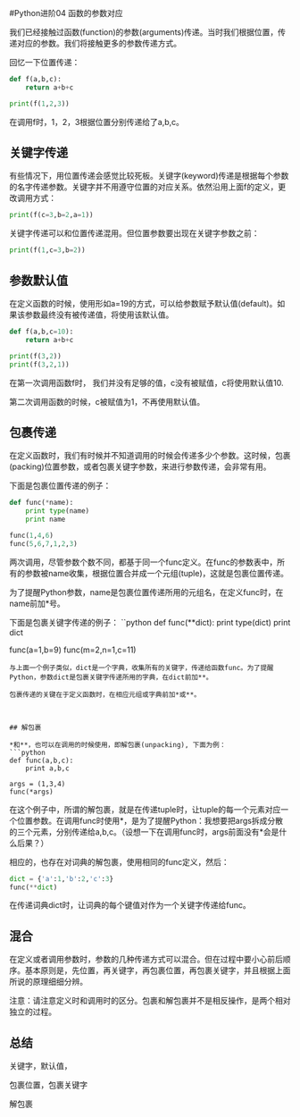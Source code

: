 #Python进阶04 函数的参数对应

 

我们已经接触过函数(function)的参数(arguments)传递。当时我们根据位置，传递对应的参数。我们将接触更多的参数传递方式。

 

回忆一下位置传递：
```python
def f(a,b,c):
    return a+b+c

print(f(1,2,3))
```
在调用f时，1，2，3根据位置分别传递给了a,b,c。

 

## 关键字传递

有些情况下，用位置传递会感觉比较死板。关键字(keyword)传递是根据每个参数的名字传递参数。关键字并不用遵守位置的对应关系。依然沿用上面f的定义，更改调用方式：
```python
print(f(c=3,b=2,a=1))
``` 

关键字传递可以和位置传递混用。但位置参数要出现在关键字参数之前：
```python
print(f(1,c=3,b=2))
``` 

## 参数默认值

在定义函数的时候，使用形如a=19的方式，可以给参数赋予默认值(default)。如果该参数最终没有被传递值，将使用该默认值。
```python
def f(a,b,c=10):
    return a+b+c

print(f(3,2))
print(f(3,2,1))
```
在第一次调用函数f时， 我们并没有足够的值，c没有被赋值，c将使用默认值10.

第二次调用函数的时候，c被赋值为1，不再使用默认值。

 

## 包裹传递

在定义函数时，我们有时候并不知道调用的时候会传递多少个参数。这时候，包裹(packing)位置参数，或者包裹关键字参数，来进行参数传递，会非常有用。

 

下面是包裹位置传递的例子：
```python
def func(*name):
    print type(name)
    print name

func(1,4,6)
func(5,6,7,1,2,3)
```
两次调用，尽管参数个数不同，都基于同一个func定义。在func的参数表中，所有的参数被name收集，根据位置合并成一个元组(tuple)，这就是包裹位置传递。

为了提醒Python参数，name是包裹位置传递所用的元组名，在定义func时，在name前加*号。

 

下面是包裹关键字传递的例子：
``python
def func(**dict):
    print type(dict)
    print dict

func(a=1,b=9)
func(m=2,n=1,c=11)
```
与上面一个例子类似，dict是一个字典，收集所有的关键字，传递给函数func。为了提醒Python，参数dict是包裹关键字传递所用的字典，在dict前加**。

包裹传递的关键在于定义函数时，在相应元组或字典前加*或**。

 

## 解包裹

*和**，也可以在调用的时候使用，即解包裹(unpacking), 下面为例：
```python
def func(a,b,c):
    print a,b,c

args = (1,3,4)
func(*args)
```
在这个例子中，所谓的解包裹，就是在传递tuple时，让tuple的每一个元素对应一个位置参数。在调用func时使用*，是为了提醒Python：我想要把args拆成分散的三个元素，分别传递给a,b,c。（设想一下在调用func时，args前面没有*会是什么后果？）

 

相应的，也存在对词典的解包裹，使用相同的func定义，然后：
```python
dict = {'a':1,'b':2,'c':3}
func(**dict)
```
在传递词典dict时，让词典的每个键值对作为一个关键字传递给func。

 

## 混合

在定义或者调用参数时，参数的几种传递方式可以混合。但在过程中要小心前后顺序。基本原则是，先位置，再关键字，再包裹位置，再包裹关键字，并且根据上面所说的原理细细分辨。

 

注意：请注意定义时和调用时的区分。包裹和解包裹并不是相反操作，是两个相对独立的过程。



## 总结

关键字，默认值，

包裹位置，包裹关键字

解包裹
